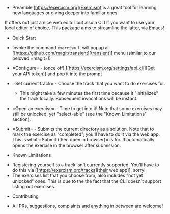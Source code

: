 * Preamble
[https://exercism.org](Exercism) is a great tool for learning new languages or diving deeper into familiar ones!

It offers not just a nice web editor but also a CLI if you want to use your local editor of choice. This package aims to streamline the latter, via Emacs!
* Quick Start
- Invoke the command `exercism`. It will popup a [[https://github.com/magit/transient][transient]] menu (similar to our beloved =magit=!)

- =Configure= - (once off) [[https://exercism.org/settings/api_cli][Get your API token]] and pop it into the prompt
- =Set current track= - Choose the track that you want to do exercises for.
  - This might take a few minutes the first time because it "initializes" the track locally. Subsequent invocations will be instant.
- =Open an exercise= - Time to get into it! Note that some exercises may still be unlocked, yet "select-able" (see the "Known Limitations" section).
- =Submit= - Submits the current directory as a solution. Note that to mark the exercise as "completed", you'll have to do it via the web app.
  This is what =Submit (then open in browser)= is for. It automatically opens the exercise in the browser after submission.
* Known Limitations
- Registering yourself to a track isn't currently supported. You'll have to do this via [[https://exercism.org/tracks][their web app]], sorry!
- The exercises list that you choose from, also includes "not yet unlocked" ones. This is due to the the fact that the CLI doesn't support listing out exercises.
* Contributing
- All PRs, suggestions, complaints and anything in between are welcome!
